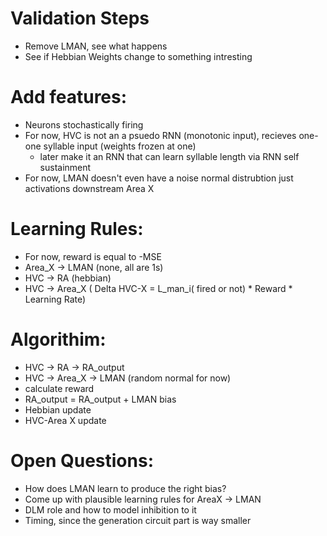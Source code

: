 # Validation Steps
- Remove LMAN, see what happens
- See if Hebbian Weights change to something intresting 

# Add features:
- Neurons stochastically firing
- For now, HVC is not an a psuedo RNN (monotonic input), recieves one-one syllable input (weights frozen at one)
    - later make it an RNN that can learn syllable length via RNN self sustainment 
- For now, LMAN doesn't even have a noise normal distrubtion just activations downstream Area X

# Learning Rules:
- For now, reward is equal to -MSE
- Area_X -> LMAN (none, all are 1s)
- HVC -> RA (hebbian)
- HVC -> Area_X ( Delta HVC-X = L_man_i( fired or not) * Reward * Learning Rate)

# Algorithim:
- HVC -> RA -> RA_output
- HVC -> Area_X -> LMAN (random normal for now)
- calculate reward
- RA_output = RA_output + LMAN bias 
- Hebbian update
- HVC-Area X update 

# Open Questions:
- How does LMAN learn to produce the right bias?
- Come up with plausible learning rules for AreaX -> LMAN
- DLM role and how to model inhibition to it 
- Timing, since the generation circuit part is way smaller 
